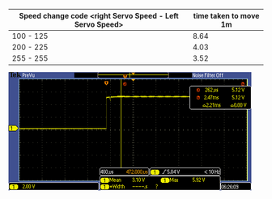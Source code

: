 


| Speed change code <right Servo Speed - Left Servo Speed> | time taken to move 1m |
| -------------------------------------------------------- | --------------------- |
| 100 - 125                                                | 8.64                  |
|200  - 225                                                | 4.03                  |
|255 - 255                                                 | 3.52                  |

![Both Max](Both-Max.PNG)
